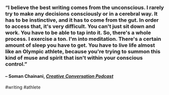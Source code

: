 ### “I believe the best writing comes from the unconscious. I rarely try to make any decisions consciously or in a cerebral way. It has to be instinctive, and it has to come from the gut. In order to access that, it's very difficult. You can't just sit down and work. You have to be able to tap into it. So, there's a whole process. I exercise a ton. I'm into meditation. There's a certain amount of sleep you have to get. You have to live life almost like an Olympic athlete, because you're trying to summon this kind of muse and spirit that isn't within your conscious control.”

#### – Soman Chainani, _[Creative Conversation Podcast](https://londonwriterssalon.us4.list-manage.com/track/click?u=8b047263967451488070a8ad0&id=62dc817f94&e=bc5cbc9b90)_

#writing #athlete
